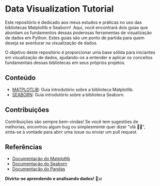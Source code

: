 # Data Visualization Tutorial

Este repositório é dedicado aos meus estudos e práticas no uso das bibliotecas Matplotlib e Seaborn!  Aqui, você encontrará dois guias que abordam os fundamentos dessas poderosas ferramentas de visualização de dados em Python. Estes guias são um ponto de partida para quem deseja se aventurar na visualização de dados.

O objetivo deste repositório é proporcionar uma base sólida para iniciantes em visualização de dados, ajudando-os a entender e aplicar os conceitos fundamentais dessas bibliotecas em seus próprios projetos.

## Conteúdo

- [MATPLOTLIB](./MATPLOTLIB.ipynb): Guia introdutório sobre a biblioteca Matplotlib.
- [SEABORN](./SEABORN.ipynb): Guia introdutório sobre a biblioteca Seaborn.

## Contribuições

Contribuições são sempre bem-vindas! Se você tem sugestões de melhorias, encontrou algum bug ou simplesmente quer dizer "olá 👋🏽", sinta-se à vontade para abrir uma issue ou enviar um pull request.

## Referências

- [Documentação do Matplotlib](https://matplotlib.org/stable/contents.html)
- [Documentação do Seaborn](https://seaborn.pydata.org/)
- [Documentação do Pandas](https://pandas.pydata.org/)

**Divirta-se aprendendo e analisando dados!** 🚀📊
